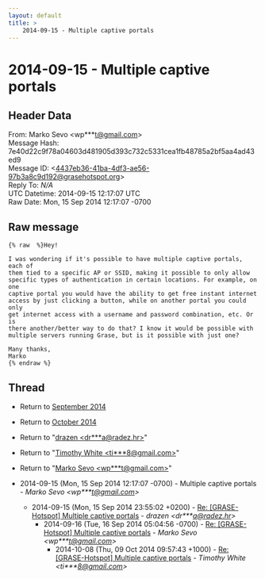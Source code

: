 ```yaml
---
layout: default
title: >
    2014-09-15 - Multiple captive portals
---
```


# 2014-09-15 - Multiple captive portals

## Header Data

From: Marko Sevo \<wp***t@gmail.com\><br>
Message Hash: 7e40d22c9f78a04603d481905d393c732c5331cea1fb48785a2bf5aa4ad43ed9<br>
Message ID: \<4437eb36-41ba-4df3-ae56-97b3a8c9d192@grasehotspot.org\><br>
Reply To: _N/A_<br>
UTC Datetime: 2014-09-15 12:17:07 UTC<br>
Raw Date: Mon, 15 Sep 2014 12:17:07 -0700<br>

## Raw message

```
{% raw  %}Hey!

I was wondering if it's possible to have multiple captive portals, each of 
them tied to a specific AP or SSID, making it possible to only allow 
specific types of authentication in certain locations. For example, on one 
captive portal you would have the ability to get free instant internet 
access by just clicking a button, while on another portal you could only 
get internet access with a username and password combination, etc. Or is 
there another/better way to do that? I know it would be possible with 
multiple servers running Grase, but is it possible with just one?

Many thanks,
Marko
{% endraw %}
```

## Thread

+ Return to [September 2014](/archive/2014/09)
+ Return to [October 2014](/archive/2014/10)

+ Return to "[drazen <dr***a<span>@</span>radez.hr>](/authors/dr___a_at_radez_hr)"
+ Return to "[Timothy White <ti***8<span>@</span>gmail.com>](/authors/ti___8_at_gmail_com)"
+ Return to "[Marko Sevo <wp***t<span>@</span>gmail.com>](/authors/wp___t_at_gmail_com)"

+ 2014-09-15 (Mon, 15 Sep 2014 12:17:07 -0700) - Multiple captive portals - _Marko Sevo \<wp***t@gmail.com\>_
  + 2014-09-15 (Mon, 15 Sep 2014 23:55:02 +0200) - [Re: [GRASE-Hotspot] Multiple captive portals](/archive/2014/09/d60df986029585eb359d8af167db723aa82a91ed4ebfe9c655b9f58b8f18f264) - _drazen \<dr***a@radez.hr\>_
    + 2014-09-16 (Tue, 16 Sep 2014 05:04:56 -0700) - [Re: [GRASE-Hotspot] Multiple captive portals](/archive/2014/09/8dee988c6776d7b5841458dd008189606acbb42b10312ba9d42240d761c5c8d3) - _Marko Sevo \<wp***t@gmail.com\>_
      + 2014-10-08 (Thu, 09 Oct 2014 09:57:43 +1000) - [Re: [GRASE-Hotspot] Multiple captive portals](/archive/2014/10/a052ed45beca50eeff01f2dd925919d81743938a39573660647a754fb8dd0ac5) - _Timothy White \<ti***8@gmail.com\>_


